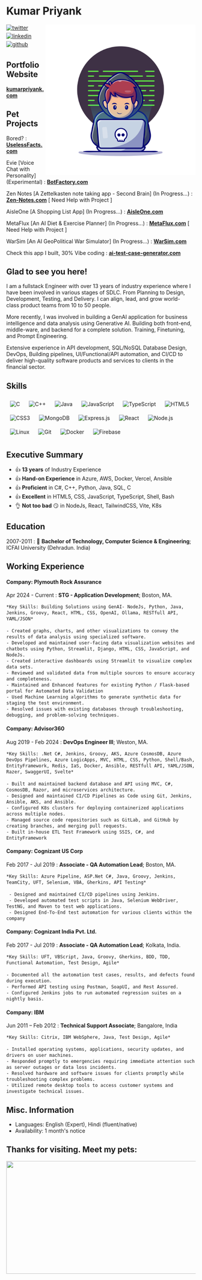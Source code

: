 <p align="left">  
  <h1 align="left">Kumar Priyank</h1>
</p>
<img align="right" width="400" alt="programmer" src="./public/21004063.jpg">
<p align="left">  
  <a href="https://x.com/Priyank_T3i" target="_blank">
  <img src=https://img.shields.io/badge/twitter-%2300acee.svg?&style=for-the-badge&logo=twitter&logoColor=white alt=twitter style="margin-bottom: 5px;" />
  </a>
  <a href="https://www.linkedin.com/in/priyankt3i" target="_blank">
  <img src=https://img.shields.io/badge/linkedin-%231E77B5.svg?&style=for-the-badge&logo=linkedin&logoColor=white alt=linkedin style="margin-bottom: 5px;" />
  </a>
  <a href="https://github.com/priyankt3i" target="_blank">
  <img src=https://img.shields.io/badge/github-%231E77B5.svg?&style=for-the-badge&logo=github&logoColor=white alt=github style="margin-bottom: 5px;" />
  </a> 
</p>

## Portfolio Website

 <b>[kumarpriyank.com](https://kumarpriyank.com/)</b>

## Pet Projects
Bored? : <b>[UselessFacts.com](https://42-ruby.vercel.app)</b>

Evie [Voice Chat with Personality] (Experimental) : <b>[BotFactory.com](https://botfactory.kumarpriyank.com/)</b>

Zen Notes [A Zettelkasten note taking app - Second Brain] (In Progress...) : <b>[Zen-Notes.com](https://zen-notes.kumarpriyank.com/)</b> [ Need Help with Project ]

AisleOne [A Shopping List App] (In Progress...) : <b>[AisleOne.com](https://AisleOne.kumarpriyank.com/)</b>

MetaFlux [An AI Diet & Exercise Planner] (In Progress...) : <b>[MetaFlux.com](https://metaflux.kumarpriyank.com/)</b> [ Need Help with Project ]

WarSim [An AI GeoPolitical War Simulator] (In Progress...) : <b>[WarSim.com](https://warsim.kumarpriyank.com/)</b>

Check this app I built, 30% Vibe coding : <b>[ai-test-case-generator.com](https://priyankt3i-ai-test-case-generator-main-app-v2-bbhkjs.streamlit.app/)</b> 

## Glad to see you here!  
<p style="margin-right: 10px;" >
  I am a fullstack Engineer with over 13 years of industry experience where I have been involved in various stages of SDLC. From Planning to Design, Development, Testing, and Delivery. I can align, lead, and grow world-class product teams from 10 to 50 people.
</p>
<p style="margin-right: 10px;" >
  More recently, I was involved in building a GenAI application for business intelligence and data analysis using Generative AI. Building both front-end, middle-ware, and backend for a complete solution. Training, Finetuning, and Prompt Engineering.
</p>
<p style="margin-right: 10px;" >
  Extensive experience in API development, SQL/NoSQL Database Design, DevOps, Building pipelines, UI/Functional/API automation, and CI/CD to deliver high-quality software products and services to clients in the financial sector.
</p>

## Skills  
<div>  
<img style="margin: 10px" src="https://profilinator.rishav.dev/skills-assets/c-original.svg" alt="C" height="50" />
<img style="margin: 10px" src="https://profilinator.rishav.dev/skills-assets/cplusplus-original.svg" alt="C++" height="50" /> 
<img style="margin: 10px" src="https://profilinator.rishav.dev/skills-assets/java-original-wordmark.svg" alt="Java" height="50" />
<img style="margin: 10px" src="https://profilinator.rishav.dev/skills-assets/javascript-original.svg" alt="JavaScript" height="50" />
<img style="margin: 10px" src="https://profilinator.rishav.dev/skills-assets/typescript-original.svg" alt="TypeScript" height="50" />
<img style="margin: 10px" src="https://profilinator.rishav.dev/skills-assets/html5-original-wordmark.svg" alt="HTML5" height="50" />
<img style="margin: 10px" src="https://profilinator.rishav.dev/skills-assets/css3-original-wordmark.svg" alt="CSS3" height="50" />           
<img style="margin: 10px" src="https://profilinator.rishav.dev/skills-assets/mongodb-original-wordmark.svg" alt="MongoDB" height="50" /> 
<img style="margin: 10px" src="https://profilinator.rishav.dev/skills-assets/express-original-wordmark.svg" alt="Express.js" height="50" /> 
<img style="margin: 10px" src="https://profilinator.rishav.dev/skills-assets/react-original-wordmark.svg" alt="React" height="50" />  
<img style="margin: 10px" src="https://profilinator.rishav.dev/skills-assets/nodejs-original-wordmark.svg" alt="Node.js" height="50" />    
<img style="margin: 10px" src="https://profilinator.rishav.dev/skills-assets/linux-original.svg" alt="Linux" height="50" />  
<img style="margin: 10px" src="https://profilinator.rishav.dev/skills-assets/git-scm-icon.svg" alt="Git" height="50" />
<img style="margin: 10px" src="https://profilinator.rishav.dev/skills-assets/docker-original-wordmark.svg" alt="Docker" height="50" />
<img style="margin: 10px" src="https://profilinator.rishav.dev/skills-assets/firebase.png" alt="Firebase" height="50" />
</div>  

## Executive Summary

 * :+1: **13 years** of Industry Experience
 * :+1: **Hand-on Experience** in Azure, AWS, Docker, Vercel, Ansible
 * :+1: **Proficient** in C#, C++, Python, Java, SQL, C
 * :+1: **Excellent** in HTML5, CSS, JavaScript, TypeScript, Shell, Bash
 * :ok_hand: **Not too bad** :smirk: in NodeJs, React, TailwindCSS, Vite, K8s

## Education

2007-2011
:   :school: **Bachelor of Technology, Computer Science & Engineering**; ICFAI University (Dehradun. India)

## Working Experience

#### Company: Plymouth Rock Assurance

Apr 2024 - Current
:   **STG - Application Development**; Boston, MA.

    *Key Skills: Building Solutions using GenAI- NodeJs, Python, Java, Jenkins, Groovy, React, HTML, CSS, OpenAI, Ollama, RESTfull API, YAML/JSON*
    
    - Created graphs, charts, and other visualizations to convey the results of data analysis using specialized software.
    - Developed and maintained user-facing data visualization websites and chatbots using Python, Streamlit, Django, HTML, CSS, JavaScript, and NodeJs.
    - Created interactive dashboards using Streamlit to visualize complex data sets.
    - Reviewed and validated data from multiple sources to ensure accuracy and completeness.
    - Maintained and Enhanced features for existing Python / Flask-based portal for Automated Data Validation
    - Used Machine Learning algorithms to generate synthetic data for staging the test environment.
    - Resolved issues with existing databases through troubleshooting, debugging, and problem-solving techniques.

#### Company: Advisor360

Aug 2019 - Feb 2024
:   **DevOps Engineer III**; Weston, MA.

    *Key Skills: .Net C#, Jenkins, Groovy, AKS, Azure CosmosDB, Azure DevOps Pipelines, Azure LogicApps, MVC, HTML, CSS, Python, Shell/Bash, EntityFramework, Redis, IaS, Docker, Ansible, RESTfull API, YAML/JSON, Razer, SwaggerUI, Svelte*

    - Built and maintained backend database and API using MVC, C#, CosmosDB, Razor, and microservices architecture.
    - Designed and maintained CI/CD Pipelines as Code using Git, Jenkins, Ansible, AKS, and Ansible.
    - Configured K8s clusters for deploying containerized applications across multiple nodes.
    - Managed source code repositories such as GitLab, and GitHub by creating branches, and merging pull requests.
    - Built in-house ETL Test Framework using SSIS, C#, and EntityFramework

#### Company: Cognizant US Corp

Feb 2017 - Jul 2019 
:   **Associate - QA Automation Lead**; Boston, MA.

    *Key Skills: Azure Pipeline, ASP.Net C#, Java, Groovy, Jenkins, TeamCity, UFT, Selenium, VBA, Gherkins, API Testing*

     - Designed and maintained CI/CD pipelines using Jenkins.
     - Developed automated test scripts in Java, Selenium WebDriver, TestNG, and Maven to test web applications.
     - Designed End-To-End test automation for various clients within the company

#### Company: Cognizant India Pvt. Ltd.

Feb 2017 - Jul 2019 
:   **Associate - QA Automation Lead**; Kolkata, India.

    *Key Skills: UFT, VBScript, Java, Groovy, Gherkins, BDD, TDD, Functional Automation, Test Design, Agile*

    - Documented all the automation test cases, results, and defects found during execution.
    - Performed API testing using Postman, SoapUI, and Rest Assured.
    - Configured Jenkins jobs to run automated regression suites on a nightly basis.

#### Company: IBM

Jun 2011 – Feb 2012
:   **Technical Support Associate**; Bangalore, India

    *Key Skills: Citrix, IBM WebSphere, Java, Test Design, Agile*
     
    - Installed operating systems, applications, security updates, and drivers on user machines.
    - Responded promptly to emergencies requiring immediate attention such as server outages or data loss incidents.
    - Resolved hardware and software issues for clients promptly while troubleshooting complex problems.
    - Utilized remote desktop tools to access customer systems and investigate technical issues.

## Misc. Information

* Languages: English (Expert), Hindi (fluent/native)
* Availability: 1 month's notice

## Thanks for visiting. Meet my pets:
<a href="https://github.com/devxb/gitanimals">
<img
  src="https://render.gitanimals.org/farms/priyankt3i"
  width="600"
  height="300"
/>
</a>
